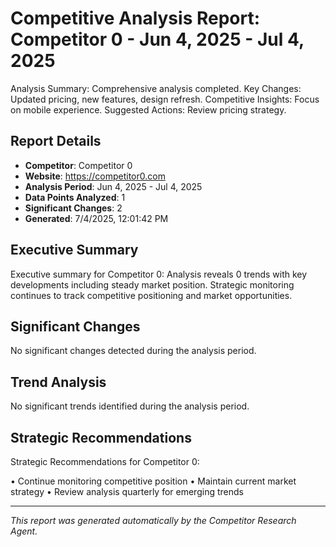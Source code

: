 # Competitive Analysis Report: Competitor 0 - Jun 4, 2025 - Jul 4, 2025

Analysis Summary: Comprehensive analysis completed.
Key Changes: Updated pricing, new features, design refresh.
Competitive Insights: Focus on mobile experience.
Suggested Actions: Review pricing strategy.

## Report Details

- **Competitor**: Competitor 0
- **Website**: https://competitor0.com
- **Analysis Period**: Jun 4, 2025 - Jul 4, 2025
- **Data Points Analyzed**: 1
- **Significant Changes**: 2
- **Generated**: 7/4/2025, 12:01:42 PM

## Executive Summary

Executive summary for Competitor 0: Analysis reveals 0 trends with key developments including steady market position. Strategic monitoring continues to track competitive positioning and market opportunities.

## Significant Changes

No significant changes detected during the analysis period.

## Trend Analysis

No significant trends identified during the analysis period.

## Strategic Recommendations

Strategic Recommendations for Competitor 0:

• Continue monitoring competitive position
• Maintain current market strategy
• Review analysis quarterly for emerging trends

---

*This report was generated automatically by the Competitor Research Agent.*
